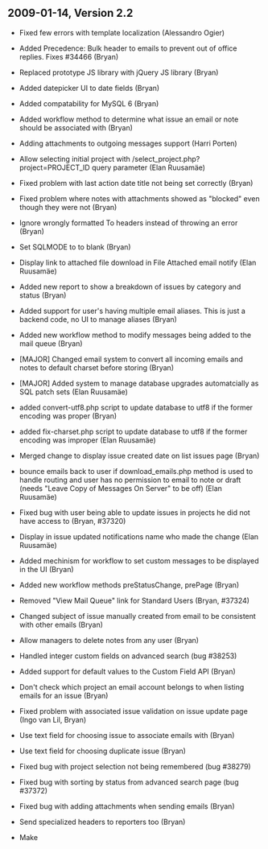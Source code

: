## 2009-01-14, Version 2.2 ##

-   Fixed few errors with template localization (Alessandro Ogier)
-   Added Precedence: Bulk header to emails to prevent out of office replies. Fixes \#34466 (Bryan)
-   Replaced prototype JS library with jQuery JS library (Bryan)
-   Added datepicker UI to date fields (Bryan)
-   Added compatability for MySQL 6 (Bryan)
-   Added workflow method to determine what issue an email or note should be associated with (Bryan)
-   Adding attachments to outgoing messages support (Harri Porten)
-   Allow selecting initial project with /select_project.php?project=PROJECT_ID query parameter (Elan Ruusamäe)
-   Fixed problem with last action date title not being set correctly (Bryan)
-   Fixed problem where notes with attachments showed as "blocked" even though they were not (Bryan)
-   Ignore wrongly formatted To headers instead of throwing an error (Bryan)
-   Set SQLMODE to to blank (Bryan)
-   Display link to attached file download in File Attached email notify (Elan Ruusamäe)
-   Added new report to show a breakdown of issues by category and status (Bryan)
-   Added support for user's having multiple email aliases. This is just a backend code, no UI to manage aliases (Bryan)
-   Added new workflow method to modify messages being added to the mail queue (Bryan)
-   [MAJOR] Changed email system to convert all incoming emails and notes to default charset before storing (Bryan)
-   [MAJOR] Added system to manage database upgrades automatcially as SQL patch sets (Elan Ruusamäe)
-   added convert-utf8.php script to update database to utf8 if the former encoding was proper (Bryan)
-   added fix-charset.php script to update database to utf8 if the former encoding was improper (Elan Ruusamäe)
-   Merged change to display issue created date on list issues page (Bryan)
-   bounce emails back to user if download_emails.php method is used to handle routing and user has no permission to email to note or draft (needs "Leave Copy of Messages On Server" to be off) (Elan Ruusamäe)
-   Fixed bug with user being able to update issues in projects he did not have access to (Bryan, \#37320)
-   Display in issue updated notifications name who made the change (Elan Ruusamäe)
-   Added mechinism for workflow to set custom messages to be displayed in the UI (Bryan)
-   Added new workflow methods preStatusChange, prePage (Bryan)
-   Removed "View Mail Queue" link for Standard Users (Bryan, \#37324)
-   Changed subject of issue manually created from email to be consistent with other emails (Bryan)
-   Allow managers to delete notes from any user (Bryan)
-   Handled integer custom fields on advanced search (bug \#38253)
-   Added support for default values to the Custom Field API (Bryan)
-   Don't check which project an email account belongs to when listing emails for an issue (Bryan)
-   Fixed problem with associated issue validation on issue update page (Ingo van Lil, Bryan)
-   Use text field for choosing issue to associate emails with (Bryan)
-   Use text field for choosing duplicate issue (Bryan)
-   Fixed bug with project selection not being remembered (bug \#38279)
-   Fixed bug with sorting by status from advanced search page (bug \#37372)
-   Fixed bug with adding attachments when sending emails (Bryan)
-   Send specialized headers to reporters too (Bryan)
-   Make
    <title>
    more informative in view.php pages (Elan Ruusamäe)

-   Fix compatibility with PEAR Date 1.5.0, displaying times in wrong time (Elan Ruusamäe)
-   Added pt_BR translation (Georger Araujo)
-   Added workflow method to control which notification options are set (Bryan)
-   Updated jquery ui.datepicker.js to 1.5.2 (Elan Ruusamäe)
-   Added scm_log_url to SCM and handle ADDED and REMOVED actions for checkins (Elan Ruusamäe)
-   Changed logic to allow users without access to the project to be CC'd on emails (Bryan Alsdorf)
-   Updated datepicker to RC version to solve problem with the day of DST switch being displayed twice (Bryan Alsdorf)
-   Allow users to login using email aliases (Bryan Alsdorf)
-   Made week start day configurable from preferences for datepicker (Elan Ruusamäe)
-   Let custom field size for multiple selection be items count but not more than 10 (Elan Ruusamäe)
-   Fixed bug with encoding addresses with special characters when sending emails (Bryan)
-   Fixed grp_id error on the manage users page after editing a user (Kirk Brown)
-   Added workflow method to control if new To/Cc addresses are auto added to notification list (Bryan)
-   Prevent PHP error with IRC bot when trying to fetch channels for a project with no channels defined (Bryan)
-   Added more informative to close issue page explaining the difference between Internal / All notification options (Bryan)
-   Fixed bug with custom field report display keys instead of values (Bryan, Elan Ruusamäe)

2008-01-09, Version 2.1.1
-------------------------

-   Added missing PEAR classes for Text_Diff (Elan Ruusamäe)
-   Fix unwanted breakage of PHP 4.x compatability (Elan Ruusamäe)
-   Include JavaScript files client side, not from Smarty. Fixes \#32619 (Elan Ruusamäe)
-   Avoid redefine error of APP_GETTEXT_MODE constant in language class (Elan Ruusamäe)
-   Added 'Category' to workload by date range report (Bryan)
-   Update php-gettext wrapper to support switching locales on same page (Elan Ruusamäe)
-   Update php-gettext to find LC_MESSAGES from various dirs like glibc function does (Elan Ruusamäe)

2007-11-20, Version 2.1
-----------------------

-   Fixed error with DB error when removing assignees from issue assignment list (Bryan)
-   Rewritten error handling to create less smaller error reports (Elan Ruusamäe)
-   Make issue associated list as text field (Bryan, Elan Ruusamäe)
-   Implementing per project "mail aliases" (Alessandro Ogier, Elan Ruusamäe)
-   Rollback file upload if there was an error instead of creating lingering attachments (Elan Ruusamäe)
-   Made timetracking window input more convenient (Elan Ruusamäe)
-   Display email addresses to whom email was sent when issue was updated (Elan Ruusamäe)
-   Remove unnecessary array_map that breaks UTF-8 encoding in charts legend (Grzegorz 'Dzikus' Sterniczuk)
-   Propagate errors from invalid to header and ignore it in emails listing page (Elan Ruusamäe)
-   Add "Show Times spent on issue" to weekly report page (Elan Ruusamäe, Raul Raat)
-   Fixed bug with viewers updating preferences (Bryan)
-   Improved Weekly Reports output possibilities (Raul Raat)
-   Added more information to Workflow::shouldEmailAddress (Bryan)
-   Fixed bug with adding warning message to base64 encoded email (Bryan)
-   Added "Recipients" to view email and view note page (Bryan)
-   Added seperate columns for different custom field datatypes (Bryan)
-   Display database error in text mode when invoked from cron (Elan Ruusamäe, Raul Raat)
-   Hide issue stats from reporters when "Segregate Reporters" is enabled (Bryan)
-   Fixed bug with lookup layer on edit notification list (Bryan)
-   Fixed bug with reminders when no recipients are found (Bryan)
-   Fixed bug with emails downloaded from mail server only being sent to issue assignee (Bryan)
-   Added support level to list issues page (Bryan)
-   Fixed conditional statements involving roles and localization (Bryan)
-   Update add time tracking window so that change of start time changes the end time (Raul Raat)
-   Don't hide Total Time Spent: when hiding time tracking block in issue details page (Raul Raat)
-   Added ability to control if a custom fields is required and validation options from backend (Bryan)
-   Added option to include custom fields on close issue page (Bryan)
-   Added more parameters to Customer::notifyIssueClosed() (Bryan)
-   Call Workflow::getAdditionalEmailAddresses() when notifying an issue has been updated (Bryan)
-   Add extra parameter to Workflow::getAdditionalEmailAddresses() to allow issue diffs to be passed (Bryan)
-   Fixed bug with not encoding [ and ] in address strings (Bryan)
-   Changed roles needed to move issues between projects (Bryan)
-   Added option to hide closed issues on stats page (CmputrAce)
-   Make variable available for workflow to be able to detect whether the email created new issue (Elan Ruusamäe)
-   Added support for inactive options to Custom field backends (Bryan)
-   Fixed bug with saving routed email (Bryan)
-   Added workflow method to control if email addresses are automatically added to the notification list (Bryan)
-   Fixed bug with blocked emails adding sender to the notification list (Bryan)
-   Changed customer API to support multiple contracts (Bryan)
-   Fixed bug with closed issue notification going out even when it shouldn't have (Bryan)
-   Prevent users of being notified if they assign an issue to themselves (Bryan)
-   Updated Smarty and PEAR packages to latest versions (Elan Ruusamäe)
-   Fixed tab order of custom fields (Bryan)
-   Fixed bug with expandable tables (Bryan)

2007-04-12, Version 2.0
-----------------------

-   Fixed bug with user recieving an update email when they updated the issue (Bryan)
-   Fixed bug with inserting attachment from email with an apostrophe in the email name (Bryan)
-   Changed support_email table to not truncate long to and cc lists (Bryan)
-   Changed status graph colors to actually match the status colors (Bryan)
-   Fixed bug with downloading notes multiple times (Bryan)
-   Automatically add sender of email to authorized repliers list when auto creating an issue (Bryan)
-   Refresh parent window when closing notification popup (Bug \#20020) (Bryan)
-   Changed Eventum to honor default notification options when adding an address from an email (Bryan)
-   Fixed bug with special "bullet" character when submitting an issue (Bryan)
-   Added new 'Estimated Development Time' report (Bryan)
-   Fixed bug that allowed reporter to change the status when sending an email (Bryan)
-   Fixed bug with closing an issue while switching projects in another window (Bryan)
-   Fixed PHP error on associate email page (Bryan, Rusty Nejdl)
-   Changed Advanced Search to allow reporters to access it (Bryan)
-   Added X-Eventum-Assignee header to emails (Bryan)
-   Fixed bug with date fields on advanced search page not showing correctly (Bryan)
-   Fixed bug with message body not being displayed when Content-Type is missing (Bryan)
-   Fixed PHP warning in customer backend (Bryan)
-   Fixed bug caused by whitespace at start of email address (Elan Ruusamäe)
-   Fixed bug with wrong users being displayed on close issue page (Bryan)
-   Changed quick filter form to be fixed width to avoid rendering problems in Firefox (Bryan)
-   Fixed bug with error when sending emails creating infinite loops (Bryan)
-   Fixed bug with special "dash" character when submitting an issue (Bryan)
-   Fixed problem with rss feeds searching by custom fields (Bryan)
-   Worked on removing instances of call time pass by reference (Bryan)
-   Fixed bug with subject based routing with special characters (Bryan, Thanks to Frank Tilmans)
-   Fixed bug with saving mail queue log (Bryan, Thanks to Peter van den Heuvel)
-   Fixed bug with email bounces causing infinite mail loop when auto creating issues (Bryan)
-   Added workflow method to be called before email is downloaded (Bryan)
-   Added "Open Issues By Reporter" report (Bryan)
-   Fixed bug with UTF8 characters on graphs (Bryan)
-   Send emails with charset specified in config (Bug \#17267) (Bryan)
-   Added link from reporter to show all issues reported by that user (Bryan)
-   Correctly show changes to issue private status in history (Bryan)
-   Set last response date if sending an email from a user with a role of Standard User or above (Bryan)
-   Added --separate-closed argument to Eventum CLI weekly-report command (Elan Ruusamäe)
-   Removed double emails decoding bug (Bryan)
-   Fix corruption of SCM commits messages of certain commit messages (Elan Ruusamäe)
-   Allow SCM commit messages contain multiple issue IDs (Elan Ruusamäe)
-   Add "Add signature" feature to issue close page (Elan Ruusamäe)
-   Customize list page sorting order per column type (Elan Ruusamäe)
-   Added note_id to handleNewNote workflow method (Elan Ruusamäe)
-   Detect and log corrupted MIME emails (Elan Ruusamäe)
-   Show attached xml files inline (Elan Ruusamäe)
-   Improved time tracking output to show also hours and days (Elan Ruusamäe)
-   Changed view issue page to be more compact (Eliot Blennerhassett, Elan Ruusamäe)
-   Rewritten SCM configuration which allows simple way of using https scheme (Elan Ruusamäe)
-   Speedup SCM commits that are not associated with Eventum issue (Elan Ruusamäe)
-   Optimized regex and memory usage (Elan Ruusamäe)
-   Change permissions to allow Administrators to delete attachments from any users (Bryan)
-   Remove "Remember Login" checkbox since it is confusing and mislabeled (Bryan)
-   Fixed bug with custom fields report showing data across projects (Bryan)
-   Fixed bug with Custom Fields with a type of date (Dave Greco)
-   Dislay all recipients for emails in issue details screen (Elan Ruusamäe)
-   Fixed bug with attachments breaking with magic_quotes_sybase = On (Dave Greco)
-   Fixed stylesheet bugs (Dave Greco)
-   Automatically add addresses on to/cc list to notification list when auto creating a new issue (Bryan)
-   Change weekly report to be project specific (Bryan)
-   Added warning message when closing issue from update issue page (Bryan)
-   Added Ignore Issue Status Changes to weekly report window (Elan Ruusamäe)
-   Update Eventum core code to handle PHP configurations without old style of globals (Elan Ruusamäe)
-   Update JPGraph to handle PHP configurations without old style of globals (Bryan)
-   Fixed bug with not setting the issue ID in the subject of emails sent to users not on the notification list (Bryan)
-   Allow IRC bot to join server with username/password optionally. (Elan Ruusamäe)
-   Set system user to always have a role of administrator (Bryan)
-   Fixed bug with displaying note sequence (Bryan)
-   Fixed bug with extracting attachments (Bryan)
-   Added Finnish translation (Jyrki Heinonen)
-   Fixed bug attachment history entry not being added due variable overwrite (Elan Ruusamäe)
-   Fixed detection in process_{svn,cvs}_commits whether there was issue id specified in commit message (Elan Ruusamäe)
-   Order weekly report by Issue ID (Bryan)

31 Mar 2006, Version 1.7.1
--------------------------

-   Fixed bug with Workflow::handleAssignmentChange() being called too often (Bryan)
-   Fixed bug that allowed unassigned issues even if "Allow unassigned issues" is set to no (Bryan)
-   Added information on what community users should do to contribute code to the Eventum project (João)
-   Fixed bug that tried to set status to "Assigned" when an issue was created with assignees (Bug \#16165) (Bryan)
-   Fixed bug with sorting by last action date with MySQL 5 (Bryan)
-   Fixed bug with workflow API when updating custom fields (Bryan)
-   Changed issue ID field to automatically strip non numeric characters when looking up issue (Bryan)
-   Fixed bug that was causing too many redirects (Bryan)
-   Added X-Eventum-Category special header (Bryan)
-   Added workflow method to check if a user can email an issue (Bryan)
-   Fixed bug where statuses were not restricted on view issue page (Bryan)
-   Fixed bug with not encoding title on RSS feed (Bryan)
-   Added favicon (Contributed by Georger Araujo)
-   Added new constant APP_COOKIE_URL (Bryan)
-   Fixed bug with using authentication when sending mail (Bryan)
-   Fixed bug with empty reply-to headers causing mail to be associated with the wrong issue (Bryan)
-   When creating a new issue from an email, add the senders to the authorized repliers list (Bryan)
-   Added option to send closing comments to all users (Bryan)
-   Fixed bug with custom date fields on anonymous report form (Bug \#17166) (Bryan)
-   Added new special header 'X-Eventum-Project' (Bryan)
-   Added workflow method for when a user is added to the Authorized repliers list (Bryan)
-   Added feature to allow sorting by custom fields (Bryan)
-   Added full path to reports link (Bug \#17551) (Bryan)
-   Fixed bug with searching on custom date fields (Bryan)
-   Changed naming format of saved routed emails/notes/drafts to be easier to read (Bryan)
-   Fixed bug with issues not being created when using elipsis in issue description using Internet Explorer (Bryan)
-   Fixed bug with notification email showing wrong status when sending a note (Bryan)
-   Fixed bug with searching by keyword on email page (Bryan)
-   Fixed bug with showing old project name when auto switching projects (Bryan)
-   Added ability to use different hashing method for passwords (Bryan)
-   Allow issue auto creation to work with subject based routing (Bryan)
-   Fixed subject based routing to work across multiple projects (Bryan)
-   Fixed page refreshes to use the relative URL instead of the absolute URL (Bryan)
-   Fixed subject encoding in mail queue (Elan Ruusamäe)
-   Truncate issue list in issue lookup to 70 characters (Elan Ruusamäe)
-   Changed recent activity report to open issue links in blank windows (Elan Ruusamäe)
-   Changed file upload window to not automatically close if there was an error uploading the file (Elan Ruusamäe)
-   Changed templates to display 'Add Email/Note/Draft/etc' button, even when section is collapsed (Elan Ruusamäe)
-   Fixed bug that prevented "Record Time Worked" section from being displayed (Elan Ruusamäe)
-   Changed mail handling routines to be case insensitive (Elan Ruusamäe)
-   Changed link filters to match more links and email addresses (Elan Ruusamäe)

29 Dec 2005, Version 1.7.0
--------------------------

-   Added feature to support custom fields with dynamic option lists (Bryan)
-   Fixed bug with highlight quoted replies plugin with handling line seperators (Bryan, Elan Ruusamäe)
-   Fixed bug with displaying values from multiple option custom fields (Bug \#12494) (Bryan)
-   Added feature to allow custom fields to store date values (Bryan)
-   Added URL parameter to specify the project to switch to when loading a page (Bryan)
-   Added constants to allow default user preferences to be configured (Bryan)
-   Fixed bug with error checking on anonymous report form (Bryan)
-   Changed Authorization code to redirect using 'Location' header for all servers except IIS (Bug \#13051) (Bryan)
-   Changed FAQ screen to use created date when last updated date is empty (Bryan)
-   Changed associate note feature to not change subject when associating with an issue (Bryan)
-   Fixed bug with updating priorities (Bryan)
-   Fixed bug with parsing multiple or invalid email addresses (Bryan)
-   Fixed the SCM checkin code to properly update the last action date field for an issue (João)
-   Fixed a problem with the IRC bot that would prevent it from working under PHP5 (João)
-   Fixed a bug in which inactive users would still show up when sending emails and choosing Cc: recipients (João)
-   Added a workaround to a Windows-only Time zone related bug that would trigger a crash in Apache in certain circumstances (João)
-   Fixed bug with expandable tables on recent activity report (Bryan)
-   Fixed bug on custom fields report that prevent custom fields with backends from being displayed (Bryan)
-   Updated Eventum to be compatible with MySQL 5.0 (Bryan)
-   Added feature to add attachments from notes as internal only files (João)
-   Added Subject based routing (Bryan; special thanks to Tibor Gellert)
-   Added feature to allow recipient flags on all notes/emails sent from Eventum even if routing is disabled (Eliot Blennerhassett, Bryan)
-   Added feature to handle email messages that don't have a Message-ID header set (Bryan)
-   Added new 'Stalled Issues' report (Bryan)
-   Updated the fulltext search routine to properly use UNIONs and allow MySQL to use the proper indexes when searching (João)
-   Fixed bug on the RSS feed script to avoid an error condition when no issues could be found for a particular saved search (João)
-   Fixed bug that reset Administrators permission level (Bryan)
-   Changed list.php to use relative instead of absolute URL (Bryan)
-   Fixed bug with custom fields not showing up on new issue email from anonymous report form (Bryan)
-   Added new workflow method to notify additional email addresses when a new issue is created (Bryan)
-   Fixed bug with updating custom fields for projects with single quotes in there name (Bryan)
-   Added code to prevent caching of csv export page (Bryan)
-   Added priority and category to bulk update (Bryan)

19 Aug 2005, Version 1.6.1
--------------------------

-   Fixed the installation procedure to add the INDEX privilege to the MySQL user (João)
-   Fixed bug with handling HTML characters in Internal FAQ entries (Bryan)
-   Fixed bug displaying priority in current filters (Bryan)
-   Added feature to set X-Eventum-Type header in new assignment email (Bryan)
-   Fixed bug that allowed users to access attachments, custom fields, phone calls and time tracking from issues they did not have access too (Bryan)
-   Added new workflow method to check if an address should be emailed (Bryan)
-   Fixed the issue searching routine to properly handle disabled fulltext search and customer integration features (João)
-   Improved the IRC Bot script to be easier to configure (João)
-   Added feature to update issue assignment, status and release for multiple issues at the same (Bryan)
-   Fixed labels on workload by date range graphs (Bryan)
-   Added feature to highlight quoted replies in notes and emails using smarty plugin from Joscha Feth (Bryan)
-   Updated the bundled XML-RPC library to the latest PEAR 1.4.0 release (João)

29 Jul 2005, Version 1.6.0
--------------------------

-   Added feature to control order of custom fields (Bryan)
-   Added feature to specify custom field backend (Bryan)
-   Added feature to control which users can access specific custom fields (Bryan)
-   Improved fulltext search feature to include custom fields (Bryan)
-   Fixed bug with returning list of statuses in abstract workflow backend (Bryan)
-   Added reporter to advanced search page (Bryan)
-   Fixed the editing of news items on the administration interface (João)
-   Fixed possible SQL injection vulnerability on the Authentication class (Bug \#12254) (João)
-   Fixed the installation procedure code to properly detect MySQL versions and enable the fulltext search feature (João)
-   Fixed possible SQL injection vulnerabilities on the Release and Report classes (Bug \#12254) (João)
-   Fixed bug that caused custom field data to be deleted from all projects when removing a field from one project (Bryan)
-   Added the CREATE, DROP and ALTER privileges when creating a new MySQL user for the Eventum database (João)
-   Added feature to display which filters are active on the issue listing screen (Bryan)
-   Replaced JSRS library with a new httpClient library (Bryan)
-   Fixed a bug that would prevent the authorized repliers list from working correctly (João)
-   Changed the project switch feature so that it respects the user preference to auto close the popup window or not (João)
-   Added the ability to rank FAQ entries (João)
-   Added the feature to search for past releases on the advanced search screen (João)
-   Fixed bug that caused URLs in news item to be corrupted (Bryan)
-   Added option to choose time category when adding a time tracking entry from a note (Bryan)
-   Added feature to automatically set the subject of new notes (Bryan)
-   Fixed the view note window to properly display a special message when a note has been deleted (Bryan)
-   Added feature to display a sequenential note number in title window of view note page (Bryan)
-   Added feature to customize the boilerplate text of reminder alert messages (João)
-   Fixed the RSS feature of custom filters to behave properly under Microsoft IIS (João)

26 July 2005, Version 1.5.5
---------------------------

-   Fixed the issue details page to properly escape the summary of associated issues (Bug \#10464) (João)
-   Fixed the link activation code to properly parse and ignore certain words (Bug \#10263) (João)
-   Added a feature to automatically enable/disable the full-text search feature on the installation procedure (João)
-   Improved the installation routines to properly display the full path to potential missing files (João)
-   Updated Example Customer API to handle expired customers (Bryan)
-   Fixed bug that caused links in FAQ entries to be mangled (Bryan)
-   Fixed a bug on the workflow API so that it will only list backend files with filenames ending in .php (Elan Ruusamäe)
-   Added a check on the link filter feature to avoid double parsing for urls (Elan Ruusamäe)
-   Fixed bug with full-text searching under MySQL 4.1 (Bryan)
-   Fixed email routing where domain portion was not properly verified (Elan Ruusamäe)
-   Added Expected Resolution Date field to list issues page (Bryan)
-   Changed the recent activity report to properly escape values in query (Bryan)
-   Fixed issue summaries escaping on weekly report to prevent XSS (Elan Ruusamäe)
-   Fixed bug that that didn't mark issue as updated when adding a time entry (Bryan)
-   Fixed bug with CLI command 'open-issues' (Bryan)
-   Fixed the database schema file to properly set the table types to MyISAM (João)
-   Merged the fix for the security hole on the PEAR XML_RPC package (João)
-   Fixed the custom field handling code to properly escape HTML values (João)
-   Fixed the advanced search screen to properly save the 'authorized to email' / 'notification list' options (João)
-   Added a validation check to the installation screen for the sender address (João)
-   Changed the preferences screen to not allow customers to edit their personal details (João)
-   Removed references to the missing 'cst_use_fulltext' database field (João)
-   Fixed the auto-link feature to properly recognize URLs with pipes in them (Elan Ruusamäe)
-   Added a new Workflow API method to be triggered when SCM commits are made (Elan Ruusamäe)
-   Fixed the IRC bot to automatically re-join the channels when it reconnects (João, Elan Ruusamäe)
-   Improved the Workflow::handleIssueClosed API to receive all arguments related to an issue being closed (Elan Ruusamäe)
-   Fixed bug with spell checker (Bryan)

6 June 2005, Version 1.5.4
--------------------------

-   Fixed bug with 'reply' button having a hard coded email account ID (Bryan)
-   Added workflow method be to be called when adding a user to the notification list (Bryan)
-   Fixed bug that prevented releases scheduled for today from showing up (Bryan)
-   Added conditional statement to prevent PHP error if a user did not have any preferences set when creating new issue (Bryan)
-   Changed the code to automatically disable magic_quote_runtime to prevent problems from creeping up (João)
-   Changed the error handling routines to avoid sending out an email notification when the error is about MySQL's max_allowed_packet setting (João)
-   Added workaround to prevent email from iNotes from being displayed as one line (Bryan)
-   Fixed bug with \< and \> not showing up issue summaries on associate issues page (Bryan)
-   Added feature to allow reporters to be added to the authorized repliers list (Bryan)
-   Fixed bug with saving searches with the Rows Per Page as 'ALL' (Bryan)
-   Changed send forms to display notification list accurately and consistently (Bryan)
-   Added feature to mark last action as 'User Response' if a user with a level of 'Reporter' emails an issue (Bryan)
-   Added feature to allow reporters to change 'Automatically close confirmation popup windows' preference (Bryan)
-   Added check if 'register_argc_argv' is enabled in download_emails.php (Bryan)
-   Fixed bug so that 'Remember Project' checkbox is honored on the select project page (Bryan)
-   Added feature to automatically activate links within custom fields (Bryan)
-   Added ability to change status when sending notes (Bryan)
-   Added feature to display who closed the issue when sending notification email (Bryan)
-   Added feature to automatically change pages to main page when switching projects from view or update page (Bryan)
-   Fixed bug to only display FAQ entries for the currently selected project (Bryan)
-   Fixed a bug that would trigger a loop of errors when a database connection cannot be completed (Elan Ruusamäe)
-   Fixed the email removal routine to properly remove the associated email bodies (João)
-   Fixed the permanent email removal routine so it doen't remove the messages from the server if the 'leave messages on server' option is enabled (João)
-   Added full text searching to the issue listing screen (Bryan)
-   Fixed the issue details page to properly hide the custom fields table if there are none to be displayed (João)
-   Fixed bug to prevent customers from accessing the email listing page (Bryan)
-   Fixed SQL error when auto creating issue from email with no customer specified (Bryan)
-   Changed the graphs on the initial screen to hide entities that don't have any values (João)
-   Added a feature to display the number of open/closed items on the stats screen (João)
-   Changed the user management screen not to allow administrators from changing the role of a customer user (João)
-   Fixed the notification code to use a more descriptive subject about an issue being created from an email (Bryan)
-   Fixed small time formatting bug that would only be triggered for values bigger than a day (João)

21 Apr 2005, Version 1.5.3
--------------------------

-   Fixed bug with segregate reporters that allowed reporters to access issues they didn't report (Bryan)
-   Fixed problem with resetting user permissions when updating a project (João)
-   Fixed bug with returning number of rows on list issues page (Bryan)
-   Fixed bug with encoding certain characters in email addresses (Bryan)
-   Fixed bug with timezone DST information for 'Europe/Tallinn' and 'Europe/Vilnius' timezones (Elan Ruusamäe)
-   Increased the default memory limit on the IRC bot code to prevent crashes (Elan Ruusamäe)
-   Improved module name readability by making module/directory name not wrap on the list of CVS checkins (Elan Ruusamäe)
-   Changed recent activity report to properly fix the encoding of sender/recipient headers (Elan Ruusamäe)
-   Added feature to automatically activate links from within attachment descriptions (Elan Ruusamäe)
-   Fixed bug that prevented URLs like <http://example.com/~user/> from being auto-linked (Elan Ruusamäe)
-   Fixed mail queue log screen to properly use the user's preferred timezone when displaying the queued date (Elan Ruusamäe)
-   Fixed date handling code to properly use PEAR::Date to convert timezones (Elan Ruusamäe)
-   Changed textarea height size to fit within the send email popup window (Elan Ruusamäe)
-   Changed the issue listing screen code so that sorting by status will use the status rank field (João)
-   Fixed code that allowed one to associate an issue to itself (João)
-   Added some extra checks to the login screen to properly report problems on the Eventum installation (João)
-   Added some code to properly identify closed issues when displaying duplicate or associated issues (João)
-   Fixed problem that prevented search options from being saved on the advanced search screen (Bug \#10026) (Bryan)
-   Fixed magic quote problem by auto-unescaping quotes on \$_REQUEST array (Bug \#9915) (Bryan)

15 Apr 2005, Version 1.5.2
--------------------------

-   Fixed the note viewing screen to prevent users with permission levels lower than "Standard User" from displaying notes (Bug \#9134) (João)
-   Fixed the time tracking remove routine to check if the person removing the entry is really its owner (Bug \#9137) (João)
-   Fixed the issue assignment feature of the listing screen to work again (João)
-   Fixed bug that was causing php error when removing all assigned users from an issue (Bryan)
-   Fixed bug with searching by date range on recent activity report (Bryan)
-   Removed update issue confirmation dialog for users with a role of developer or above (Bryan)
-   Fixed JS error on close issue page (Bryan)
-   Fixed bug in example customer API (Bryan)
-   Fixed bug with 'My Assignments' not remembering sort order (Bryan)
-   Fixed bug \#9181: Edit Notification List doesn't select address to edit (Bryan)
-   Added feature to allow issue/note/draft routing to use normal email accounts instead of specialized setup (Bryan)
-   Changed statuses to always be sorted by rank (Bryan)
-   Fixed bug with array_merge() on manage users page (Bryan)
-   Fixed bug with not being able to un-assign inactive users from issues (Bryan)
-   Added more thorough input checking to prevent possible SQL Injection attacks (Bryan)
-   Fixed Misc::activateLinks() method to handle links with tildes (Elan Ruusamäe)
-   Fixed potential SQL injection vulnerabilities (Bryan)
-   Fixed email handling code to properly strip CC and BCC headers from outgoing emails to avoid sending duplicate messages (Bryan)
-   Added feature to list issues on Custom Fields report (Bryan)
-   Added To and From columns to phone support listing (Bryan)
-   Fixed estimated dev time showing up as minutes instead of hours on notification email (Bryan)
-   Fixed a bug that was preventing an email from being converted to an issue even when it isn't from a known customer (João)
-   Added extra order by clauses to make sure results are returned the same way every time (Bryan)
-   Added feature to display project name in IRC notice if multiple projects are broadcasting in the same channel (Bryan)
-   Fixed bug that caused notification to be sent to user who updated issue (Bryan)
-   Fixed bug that prevented multiple select custom fields to have values cleared (Bug \#9853) (Bryan)
-   Changed issue listing screen show/hide links to be displayed in Opera/Safari (Elan Ruusamäe)
-   Fixed dynCalendar so it works in Opera (Elan Ruusamäe)
-   Added issue description to RSS feed as well as other minor fixes (Elan Ruusamäe)
-   Fixed bug with transferring non-ASCII data over xmlrpc (Elan Ruusamäe)
-   Fixed bug on the issue listing screen that would not add the assignee to the notification list (João)
-   Added feature to clear closed date and resolution when re-opening issues (Bryan)
-   Added feature to honor default notification options (Bryan)
-   Added feature to display different auto created email for users that don't have accounts (Bryan)
-   Added extra check to the installation procedure to properly check for session support (João)
-   Fixed bug that caused the wrong timezone short name on daylight savings time to be displayed (João)
-   Fixed bug that prevented SMTP authentication from working in a few special cases (João)
-   Fixed problem that was triggering Internet Explorer's warning message about switching from secure to insecure mode on the reporting system (João)
-   Added feature to automatically set the project lead user as a manager for that project (João)
-   Fixed bug that caused release changes not to show up in update email (Bryan)
-   Added feature so route emails script can now figure out what email account to use automatically (Bryan)

11 Mar 2005, Version 1.5.1
--------------------------

-   Fixed bug in which associating an email to a new issue with a quotation mark on the subject would break the summary input tag (João)
-   Avoid displaying PHP warnings when running Eventum under safe_mode (João)
-   Fixed the mail queue processing code that was referencing a missing method name (João)
-   Added feature to replace special characters Microsoft Word uses for double and single quotes with normal characters when creating an issue (Bryan)
-   Added feature to allow emails to be moved between accounts (Bryan)
-   Added some form validation to the custom field report (João)
-   Changed the attachment handling code to handle certain attachment types better (Bryan)
-   Changed the issue/email listing screens to save their search related information in the database, instead of in cookies (João)
-   Added indexes to a few columns (Bug \#7676) (Bryan)
-   Added some code to prevent people from creating an internal FAQ entry without selecting the project first (João)
-   Added feature to allow download_emails script to be called via the web (Bryan)
-   Fixed the issue update code to properly subscribe new assignees to the notification list (João)
-   Changed the behavior of the view issue screen to automatically hide tables without any data (João)
-   Fixed some caching problems that might be triggered when customizing the columns to be displayed at a project level (João)
-   Fixed the report form so that it dynamically focus the correct field depending on what form fields are hidden (João)
-   Changed the view email screen to set the page character set to whatever is set on the underlying email content (Elan Ruusamäe)
-   Added Estimated Dev time field to list issues page, view issue page and update page (Dustin Sias)
-   Added Percent complete field (Dustin Sias)
-   Changed javascript confirmation when updating an issue to not be displayed if no emails accounts exist yet (Bryan)
-   Fixed bug that allowed any authenticated user to assign any issue to any user (Bug \#9097) (Bryan)
-   Changed history of changes screen to properly decode quoted-printable subject (Elan Ruusamäe)
-   Changed the expandable cell feature to also automatically activate links (Elan Ruusamäe)
-   Changed the error handling routines to save an error log with more detailed information (João)
-   Fixed bug that would prevent users from downloading files because of encoded content-type headers (João)

01 Mar 2005, Version 1.5
------------------------

-   Fixed bug with looking up addresses not working when replying to email (Bryan)
-   Fixed bug with APP_TITLE not being displayed in issue auto created messages (Bryan)
-   Fixed Clock-In / Clock-Out link on non-base directories (João)
-   Fixed the mail queue handling code to prevent displaying a PHP warning (João)
-   Fixed a problem on the example customer backend that was triggering a DB error (João)
-   Added missing function to Abstract_Workflow_Backend class (Bryan)
-   Display the current textarea value when trying to update the custom fields (João)
-   Issue assignment emails now go out from project email address (Bryan)
-   Back button on mail queue log page uses app_base_url now (Bryan)
-   Users can now have seperate roles per project (Bryan)
-   Added option to hide priority and file field on create issue page (Bryan)
-   Drafts are now never deleted (Bryan)
-   Issues Descriptions are now collapsible (Bryan)
-   Added \#s to drafts, notes, phone calls, emails and time tracking entries (Bryan)
-   Weekly report excludes notification and authorized replier actions (Bryan)
-   Upgraded recent activity report to handle emails, notes, drafts and time tracking entries (Bryan)
-   If text file is \> 5K force download instead of displaying (Bryan)
-   Add confirmation if you do not redeem incidents when closing an issue (Bryan)
-   Fixed tab order on new issue form (Bryan)
-   Add attachments to new issue notification (Bryan)
-   Remove certain CC addresses from incoming emails (Bryan)
-   Added IRC bot restart script (Bryan)
-   Fixed SQL error with advanced search (Bryan)
-   Fixed bug with link filters (Bryan)
-   Added option to add time tracking entry from close issue page (Bryan)
-   Fixed typo in JS confirmation when sending an email (Bryan)
-   Added option to let reporters only view issues they reported (Bryan)
-   Forced timezone library to realize all dates in Eventum are stored as GMT (Bryan)
-   Added option to mark issues as private (Bryan)
-   Fixed bug with remembering the row count on the 'My Assignment' link (Bryan)
-   Fixed bug that caused multiple blank file upload fields to appear (Bryan)
-   Fixed bug that prevented the edit custom fields window from automatically closing (Bryan)
-   Remove 'Return-Path' header from messages added to the mail queue (Bryan)
-   Added option to display reporter to list issues page (Bryan)
-   Added the feature to always allow the issue reporter to send emails (Bryan)
-   Changed attachment handling to work with inline attachments (Bryan)
-   Apply encoding fixes in more places (Elan Ruusamäe)
-   Fixed the CVS integration code to silence console errors when adding a new directory (Elan Ruusamäe)
-   Fixed the email download code to release the lock if there is an error connecting to the mail server (Bryan)
-   Added workload by date range report (Bryan)
-   Added missing "scm_checkin_associated" history type (João)
-   Fixed bug on CVS integration script that was not encoding the URL arguments (João)
-   Added the ability to rank custom priorities (João)
-   Fixed bug when sorting by category (Bryan)
-   Added specialized headers to outgoing emails (Bryan)
-   Added new CLI command 'takeIssue' (Bryan)
-   Added reminders and ability to sort to recent activity report (Bryan)
-   Added feature to prevent time tracking categories 'Email Discussion' and 'Telephone Discussion' from being removed (Bryan)
-   When changing status with 'Change Status' select box, send out notification message (Bryan)
-   Fixed the CVS commit handling regular expression to properly match "issue" or "bug" followed by a number (Elan Ruusamäe)
-   Fixed the monitor code to properly escape the dash when searching for the IRC bot pid (Elan Ruusamäe)

04 Jan 2005, Version 1.4
------------------------

-   Fixed the notification code to properly handle the condition in which the recipient type flag is empty (João)
-   Fixed the MIME handling code to support inline attachments (João)
-   Fixed some of the navigation links so they show up for the Reporter permission level users (João)
-   Fixed bug where developer role could not see which issues were quarantined from the list issues page (Bryan)
-   Changed the mail queue code to properly add a Date: header to outgoing emails (João)
-   Renamed the Profile page to Stats (João)
-   Fixed the issue quarantine code so that when its status is changed it will now save a history entry about it (João)
-   Changed the lookup field javascript code to search for keywords in the middle of the words instead of just at the beginning of them (João)
-   Improved the error handling routine to also include the browser information (João)
-   Fixed the email routing interface to allow 'issue+1@example.com' as a valid address (João)
-   Changed the session code as to prevent it from messing up the browser cache (João)
-   Removed the Lock/Unlock issue feature since it wasn't really restricting anything (João)
-   Added 'Link Filters' so text matching a regular expression could be linked to other systems (Bryan)
-   If select box only has one valid option it will be selected automatically (Bryan)
-   Popups to choose associated issues now has option to choose issue by ID (Bryan)
-   Added a prompt message to confirm the closing of the email window (Bryan)
-   Changed reminder system to allow date fields to be compared with other date fields (Bryan)
-   Changed IRC notification system to not always be tied to a specific issue (Bryan)
-   Workflow: When a new email is recieved, the handleNewEmail method is always called. Previously the method was only called if the email was associated with an issue. (Bryan)
-   Fixed bug that generated error when changing priority (Bryan)
-   Added option to list custom fields on list issues page (Bryan)
-   Fixed 'Issues by Release' link to actually only list issues from the correct release (Bryan)
-   Added option to force reminders to not count weekends when performing date calculations (Bryan)
-   Made certain popups resizable (Bryan)
-   Fixed bug with outdated information being emailed to a user when a new project is assigned to them (Bryan)
-   If customer integration is not enabled, don't mention customers in warning message (Bryan)
-   Workflow: Added workflow method to restrict what statuses can be set for a specific issue (Bryan)
-   Updated PEAR Net_UserAgent_Detect class to be compatible with PHP5 (Bryan)
-   Added ability to dynamically control which columns are displayed on issue listing screen (Bryan)
-   Added the 'Release' field to the advanced search page (Bryan)
-   Added email configuration form to installation screen (Bryan)
-   Fixed the custom field code to properly display the current value of a textarea-field when trying to update their information (João)
-   Updated the custom field handling code in the anonymous report form (João)
-   Automatically redirect to the second step of the anonymous report form if there is just one project to select (João)
-   Added code to respect the allow-unassigned-issues feature in the anonymous report form (João)
-   Rewrote the CVS integration script in PHP (João)
-   Moved the file upload form to a popup window (João)
-   Changed the template code to allow popup windows to be resized (João)
-   Fixed the installation screen to properly display a warning if the IMAP extension is not enabled (João)
-   Added some documentation about some of the management screens (João)
-   Moved the log files into a separate directory (João)
-   Rewrote the locking mechanism for most of the interactive scripts (João)
-   Fixed the phone entry window to automatically close after submitting the form (João)
-   Added the ability to create custom filters for "un-assigned" issues and issues assigned to "myself or un-assigned" (João)
-   Fixed bug that was causing a SQL error when deleting projects if no email accounts were associated with it (Bryan)
-   Added 'Recent Activity Report' to show phone calls added recently (Bryan)
-   Fixed bug with phone call entry not defaulting to current local time (Bryan)
-   Fixed bug with reminder system where expired contracts were not being excluded (Bryan)
-   Added option to search by events in past X hours on advanced search page (Bryan)
-   Added support for multiple incident types (Bryan)
-   Following a direct link to an issue will no longer prompt for a project when you login (Bryan)
-   Automatically switch projects if viewing an issue in a project other then the currently selected one (Bryan)
-   Added default charset of 'ISO-8859-1' (Bryan)
-   Inline file attachments (such as images) now have filename set (Bryan)

15 Sep 2004, Version 1.3.1
--------------------------

-   Added the missing maq_iss_id and maq_subject columns to the mail_queue table schema (João)
-   Fixed a database schema upgrade bug that tried to do "default '0'" in a auto_increment field (João)
-   Added a missing named anchor in the example backend customer information template (João)
-   Fixed the create issue form priority drop-down box to default to 'Please choose a priority' (João)
-   Added the support for a non-standard MySQL port (João)
-   Changed the issue reply window to have a unique name so one can reply to multiple issues at once (João)
-   Fixed the FAQ and News modules to automatically activate links when displaying the content (João)
-   Added the ability to sort by the Last Action Date column in saved searches (João)
-   Added an initial set of commands to the IRC bot: !help; !auth; !clock; !list-clocked-in and !list-quarantined (João)

10 Sep 2004, Version 1.3
------------------------

-   Customer integration API (João, Bryan)
-   Custom Workflow API (Bryan)
-   Made canned email responses be customizable in a per-project basis (João)
-   Made priorities be customizable in a per-project basis (João)
-   Fixed the SQL schema to avoid the mystic "Invalid default value for 'sta_id'" error message when installing the application (João)
-   Automatically add a slash in the end of the installation path to avoid configuration problems (João)
-   Fixed bug in custom field report when not graphing all options. (Bryan)
-   Forced order of graph bars on custom field report to match order options are listed in the select box. (Bryan)
-   Added customer stats report. (Bryan)
-   Added ability to specify which fields should be displayed on the issue creation form. (Bryan)
-   Fixed the "Forgot My Password" code to check for null results (Clay Loveless)
-   Improved the form validation of the email account form (Clay Loveless)
-   Fixed a bug that was preventing history entries to be created about an assignment from an issue automatically created from an email (Clay Loveless, João)
-   Added support for "date field is NULL" type search (João)
-   Added the ability to create global custom filters (João)
-   Displaying the history of reminder actions triggered for a specific issue (João)
-   Added time tracking shortcuts to the note and draft popups (João)
-   Added a feature to display the assignment information for an issue when doing IRC notifications (João)
-   Added a new option to silently associate an email with an existing issue (João)
-   Clear out any email listing screen search parameters when switching the currently selected project (João)
-   Added shortcuts for the list-files and get-file CLI commands (João)
-   Added a feature to include the backtrace of an error if we have access to the debug_backtrace() function (João)
-   Added note to remind people to protect their setup directories after installation (João)
-   Removed the "default notification options" feature. Too complex for something that should be simple (João)
-   Added user preference to automatically pre-fill the email signature in the internal notes module (João)
-   Fixed a bug that would continualy add "[\#3333] Note: " to messages that already have that in the subject line (João)
-   Added a feature to save the issue/email listing screen search parameters in a per-project basis, so switching projects no longer is a problem (João)
-   Added a feature to allow a issue reminder to trigger a specific action and also a IRC notification (João)
-   Fixed the issue-xxxx@ code to properly ignore vacation auto-responder messages (João)
-   Improved the Mail_Queue class code to remove any Reply-To: values prior to sending the messages out (João)
-   Added some performance tweaks to a few screens (João)
-   Added a feature to hide issue resolution from interface if no resolutions are set (Bryan)
-   Changed CLI 'open-issues' command to use a case insensitive search (Bryan)
-   Added email notification for when issue assignment is changed (Bryan)
-   Added Group support (Bryan)
-   Display who performed the action when sending notification messages (Bryan)
-   Changed titled of draft window to 'Create Draft' (Bryan)
-   Added option to hide fields from users of a specific role on the create issue form (Bryan)
-   Added ability for issues to be 'Quarantined' when they are created (Bryan)
-   Added sorting on 'Last Action Date' column (Bryan, João)
-   Changed the history of changes window to dynamically hide internal-only actions from customer users (Bryan)
-   Fixed bug in the notification email code to properly display the project name in the outgoing emails (Clay Loveless)

30 Jun 2004, Version 1.2.2
--------------------------

-   Forced cookies to always be set using APP_RELATIVE_URL to prevent multiple cookies from being created. (Bryan)
-   Properly handling email attachments with uppercase MIME related values (João)
-   Fixed the email and note routing scripts to parse MIME emails and fetch the appropriate message body (João)
-   When handling a routed note, add all email addresses from staff users from both To: and Cc: list to notification list (João)
-   Properly handle quoted-printable message bodies (João)
-   Weekly report can now be generated for any time period. (Bryan)
-   Added new Custom Field Report. (Bryan)
-   Download emails script no longer requires a mailbox name if using a pop3 account. (Bryan)
-   Fixed bug where values for new custom fields could not be set on existing issues. (Bryan)
-   When replying to an email from the web interface, set the In-Reply-To: header accordingly (João)
-   Added an automatic check to handle concurrency issues with the mail queue process script (João)
-   Phone call module now uses expandable cell to save space. (João; Bryan)
-   When Phone call is added, time tracking entry is also added. (João; Bryan)
-   Moved description to seperate table to prevent wide descriptions from pushing the rest of the table over. (Bryan)
-   Added security to reports to prevent users with a role lower then "Standard User" from accessing them. (Bryan)
-   Auto reconnect to the IRC server if the connection is lost (João)
-   Fixed cookie related problem that prevented users from logging into IIS based installations (João)
-   Fixed a bug that was preventing the selected list of statuses from being stored when creating a new project (João)

15 Jun 2004, Version 1.2.1
--------------------------

-   Fixed the email download routine to properly handle emails without any issue association (João)
-   Changed the reminder email alert so it displays the current assignment list (João)
-   Fixed the database upgrade script to properly respect the table prefix chosen by the user (João)

14 Jun 2004, Version 1.2
------------------------

-   SMS email address can now be set back to empty. (Bryan)
-   Fixed a problem with a duplicate key name in the history_type table (João)
-   Fixed a few database migration problems when upgrading from an old snapshot release (João)
-   Added a missing directory required in order for the IRC bot to work (João)
-   Added a feature to auto-create issues from downloaded emails (João)
-   Reworked the code that handles the automatic association of email into issues (João)
-   Added a missing directory required in order for the diff-style issue updated notification emails to work (João)
-   Added a usr_id field to the email table to make reporting on that table easier (Bryan)
-   Separated the body and full email fields from the email table into a separate one to improve query performance (João)
-   Added a missing reference to the 'noted_emails|notes' directories in the INSTALL file (João)
-   Removed 'to' field when sending emails from an issue since emails are sent to notification list. (Bryan)
-   Fixed a bug in which the selected date for a phone call would be ignored (João)

05 Jun 2004, Version 1.1
------------------------

-   Initial release (João; Bryan)
